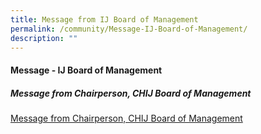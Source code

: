 ```yaml
---
title: Message from IJ Board of Management
permalink: /community/Message-IJ-Board-of-Management/
description: ""
---
```

#### **Message - IJ Board of Management**


##### **Message from Chairperson, CHIJ Board of Management**


[Message from Chairperson, CHIJ Board of Management](/files/Message%20%20%20IJ%20Board%20of%20Mgmt/CHIJ%20SJC%20-%20Message%20from%20Chairperson%20IJBOM%2023%20Oct%2021.pdf)